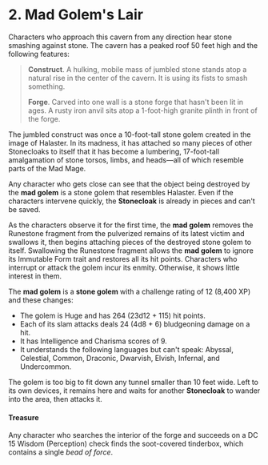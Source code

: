 # 2. Mad Golem's Lair

Characters who approach this cavern from any direction hear stone smashing against stone. The cavern has a peaked roof 50 feet high and the following features:

>**Construct**. A hulking, mobile mass of jumbled stone stands atop a natural rise in the center of the cavern. It is using its fists to smash something.
>
>**Forge**. Carved into one wall is a stone forge that hasn't been lit in ages. A rusty iron anvil sits atop a 1-foot-high granite plinth in front of the forge.
>

The jumbled construct was once a 10-foot-tall stone golem created in the image of Halaster. In its madness, it has attached so many pieces of other Stonecloaks to itself that it has become a lumbering, 17-foot-tall amalgamation of stone torsos, limbs, and heads—all of which resemble parts of the Mad Mage.

Any character who gets close can see that the object being destroyed by the **mad golem** is a stone golem that resembles Halaster. Even if the characters intervene quickly, the **Stonecloak** is already in pieces and can't be saved.

As the characters observe it for the first time, the **mad golem** removes the Runestone fragment from the pulverized remains of its latest victim and swallows it, then begins attaching pieces of the destroyed stone golem to itself. Swallowing the Runestone fragment allows the **mad golem** to ignore its Immutable Form trait and restores all its hit points. Characters who interrupt or attack the golem incur its enmity. Otherwise, it shows little interest in them.

The **mad golem** is a **stone golem** with a challenge rating of 12 (8,400 XP) and these changes:

- The golem is Huge and has 264 (23d12 + 115) hit points.
- Each of its slam attacks deals 24 (4d8 + 6) bludgeoning damage on a hit.
- It has Intelligence and Charisma scores of 9.
- It understands the following languages but can't speak: Abyssal, Celestial, Common, Draconic, Dwarvish, Elvish, Infernal, and Undercommon.

The golem is too big to fit down any tunnel smaller than 10 feet wide. Left to its own devices, it remains here and waits for another **Stonecloak** to wander into the area, then attacks it.

#### Treasure

Any character who searches the interior of the forge and succeeds on a DC 15 Wisdom (Perception) check finds the soot-covered tinderbox, which contains a single *bead of force*.
